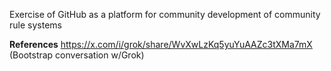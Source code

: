Exercise of GitHub as a platform for community development of community rule systems

**References**
https://x.com/i/grok/share/WvXwLzKq5yuYuAAZc3tXMa7mX (Bootstrap conversation w/Grok)
